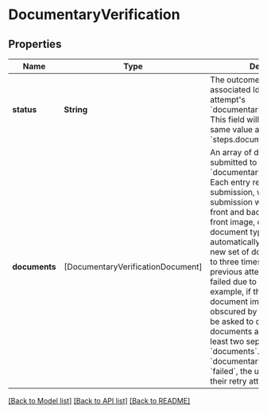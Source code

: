 # DocumentaryVerification

## Properties
Name | Type | Description | Notes
------------ | ------------- | ------------- | -------------
**status** | **String** | The outcome status for the associated Identity Verification attempt&#39;s &#x60;documentary_verification&#x60; step. This field will always have the same value as &#x60;steps.documentary_verification&#x60;. | 
**documents** | [DocumentaryVerificationDocument] | An array of documents submitted to the &#x60;documentary_verification&#x60; step. Each entry represents one user submission, where each submission will contain both a front and back image, or just a front image, depending on the document type.  Note: Plaid will automatically let a user submit a new set of document images up to three times if we detect that a previous attempt might have failed due to user error. For example, if the first set of document images are blurry or obscured by glare, the user will be asked to capture their documents again, resulting in at least two separate entries within &#x60;documents&#x60;. If the overall &#x60;documentary_verification&#x60; is &#x60;failed&#x60;, the user has exhausted their retry attempts. | 

[[Back to Model list]](../README.md#documentation-for-models) [[Back to API list]](../README.md#documentation-for-api-endpoints) [[Back to README]](../README.md)


